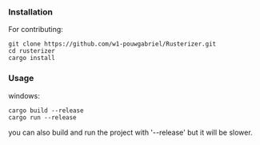 ### Installation

For contributing:

```
git clone https://github.com/w1-pouwgabriel/Rusterizer.git
cd rusterizer
cargo install
```

### Usage
windows:
```
cargo build --release
cargo run --release
```
you can also build and run the project with '--release' but it will be slower.
